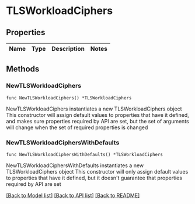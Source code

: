 # TLSWorkloadCiphers

## Properties

Name | Type | Description | Notes
------------ | ------------- | ------------- | -------------

## Methods

### NewTLSWorkloadCiphers

`func NewTLSWorkloadCiphers() *TLSWorkloadCiphers`

NewTLSWorkloadCiphers instantiates a new TLSWorkloadCiphers object
This constructor will assign default values to properties that have it defined,
and makes sure properties required by API are set, but the set of arguments
will change when the set of required properties is changed

### NewTLSWorkloadCiphersWithDefaults

`func NewTLSWorkloadCiphersWithDefaults() *TLSWorkloadCiphers`

NewTLSWorkloadCiphersWithDefaults instantiates a new TLSWorkloadCiphers object
This constructor will only assign default values to properties that have it defined,
but it doesn't guarantee that properties required by API are set


[[Back to Model list]](../README.md#documentation-for-models) [[Back to API list]](../README.md#documentation-for-api-endpoints) [[Back to README]](../README.md)


